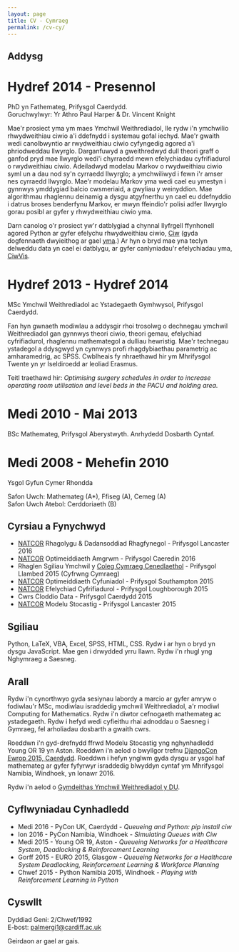 ```yaml
---
layout: page
title: CV - Cymraeg
permalink: /cv-cy/
---
```


## Addysg

# Hydref 2014 - Presennol

PhD yn Fathemateg, Prifysgol Caerdydd.  
Goruchwylwyr: Yr Athro Paul Harper & Dr. Vincent Knight

Mae'r prosiect yma ym maes Ymchwil Weithrediadol, lle rydw i'n ymchwilio rhwydweithiau ciwio a'i ddefnydd i systemau gofal iechyd. Mae'r gwaith wedi canolbwyntio ar rwydweithiau ciwio cyfyngedig agored a'i phriodweddau llwyrglo. Darganfuwyd a gweithredwyd dull theori graff o ganfod pryd mae llwyrglo wedi'i chyrraedd mewn efelychiadau cyfrifiadurol o rwydweithiau ciwio. Adeiladwyd modelau Markov o rwydweithiau ciwio syml un a dau nod sy'n cyrraedd llwyrglo; a ymchwiliwyd i fewn i'r amser nes cyrraedd llwyrglo. Mae'r modelau Markov yma wedi cael eu ymestyn i gynnwys ymddygiad balcio cwsmeriaid, a gwyliau y weinyddion. Mae algorithmau rhaglennu deinamig a dysgu atgyfnerthu yn cael eu ddefnyddio i datrus broses benderfynu Markov, er mwyn ffeindio'r polisi adfer llwyrglo gorau posibl ar gyfer y rhwydweithiau ciwio yma.

Darn canolog o'r prosiect yw'r datblygiad a chynnal llyfrgell ffynhonell agored Python ar gyfer efelychu rhwydweithiau ciwio, [Ciw](https://github.com/CiwPython/Ciw) (gyda dogfennaeth dwyieithog ar gael [yma](http://ciw.readthedocs.io/).) Ar hyn o bryd mae yna teclyn delweddu data yn cael ei datblygu, ar gyfer canlyniadau'r efelychiadau yma, [CiwVis](https://ciwpython.github.io/CiwVis/).


# Hydref 2013 - Hydref 2014

MSc Ymchwil Weithrediadol ac Ystadegaeth Gymhwysol, Prifysgol Caerdydd.

Fan hyn gwnaeth modiwlau a addysgir rhoi trosolwg o dechnegau ymchwil Weithrediadol gan gynnwys theori ciwio, theori gemau, efelychiad cyfrifiadurol, rhaglennu mathemategol a dulliau hewristig. Mae'r technegau ystadegol a ddysgwyd yn cynnwys profi rhagdybiaethau parametrig ac amharamedrig, ac SPSS.
Cwblheais fy nhraethawd hir ym Mhrifysgol Twente yn yr Iseldiroedd ar leoliad Erasmus.

Teitl traethawd hir: *Optimising surgery schedules in order to increase operating room utilisation and level beds in the PACU and holding area.*

# Medi 2010 - Mai 2013

BSc Mathemateg, Prifysgol Aberystwyth. Anrhydedd Dosbarth Cyntaf.

# Medi 2008 - Mehefin 2010

Ysgol Gyfun Cymer Rhondda

Safon Uwch: Mathemateg (A*), Ffiseg (A), Cemeg (A)  
Safon Uwch Atebol: Cerddoriaeth (B)



## Cyrsiau a Fynychwyd

* [NATCOR](http://www.natcor.ac.uk) Rhagolygu & Dadansoddiad Rhagfynegol - Prifysgol Lancaster 2016
* [NATCOR](http://www.natcor.ac.uk) Optimeiddiaeth Amgrwm - Prifysgol Caeredin 2016
* Rhaglen Sgiliau Ymchwil y [Coleg Cymraeg Cenedlaethol](http://www.colegcymraeg.ac.uk/cy/) - Prifysgol Llambed 2015 (Cyfrwng Cymraeg)
* [NATCOR](http://www.natcor.ac.uk) Optimeiddiaeth Cyfuniadol - Prifysgol Southampton 2015
* [NATCOR](http://www.natcor.ac.uk) Efelychiad Cyfrifiadurol - Prifysgol Loughborough 2015
* Cwrs Cloddio Data - Prifysgol Caerdydd 2015
* [NATCOR](http://www.natcor.ac.uk) Modelu Stocastig - Prifysgol Lancaster 2015


## Sgiliau

Python, LaTeX, VBA, Excel, SPSS, HTML, CSS. Rydw i ar hyn o bryd yn dysgu JavaScript. Mae gen i drwydded yrru llawn. Rydw i'n rhugl yng Nghymraeg a Saesneg.

## Arall

Rydw i'n cynorthwyo gyda sesiynau labordy a marcio ar gyfer amryw o fodiwlau'r MSc, modiwlau israddedig ymchwil Weithrediadol, a'r modiwl Computing for Mathematics. Rydw i'n diwtor cefnogaeth mathemateg ac ystadegaeth. Rydw i hefyd wedi cyfieithu rhai adnoddau o Saesneg i Gymraeg, fel arholiadau dosbarth a gwaith cwrs.

Roeddwn i'n gyd-drefnydd ffrwd Modelu Stocastig yng nghynhadledd Young OR 19 yn Aston. Roeddwn i'n aelod o bwyllgor trefnu [DjangoCon Ewrop 2015, Caerdydd](http://2015.djangocon.eu/). Roeddwn i hefyn ynglwm gyda dysgu ar ysgol haf mathemateg ar gyfer fyfyrwyr israddedig blwyddyn cyntaf ym Mhrifysgol Namibia, Windhoek, yn Ionawr 2016.

Rydw i'n aelod o [Gymdeithas Ymchwil Weithrediadol y DU](https://www.theorsociety.com).


## Cyflwyniadau Cynhadledd

* Medi 2016 - PyCon UK, Caerdydd - *Queueing and Python: pip install ciw*
* Ion 2016 - PyCon Namibia, Windhoek - *Simulating Queues with Ciw*
* Medi 2015 - Young OR 19, Aston - *Queueing Networks for a Healthcare System, Deadlocking & Reinforcement Learning*
* Gorff 2015 - EURO 2015, Glasgow - *Queueing Networks for a Healthcare System Deadlocking, Reinforcement Learning & Workforce Planning*
* Chwef 2015 - Python Namibia 2015, Windhoek - *Playing with Reinforcement Learning in Python*



## Cyswllt

Dyddiad Geni: 2/Chwef/1992  
E-bost: palmergi1@cardiff.ac.uk

Geirdaon ar gael ar gais.